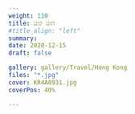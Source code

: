 ```yaml
---
weight: 110
title: הונג קונג
#title_align: "left"
summary:  
date: 2020-12-15
draft: false

gallery: gallery/Travel/Hong Kong
files: "*.jpg"
cover: KR4A8931.jpg
coverPos: 40%

---
```

